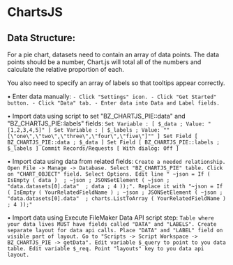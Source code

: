 # ChartsJS


## Data Structure: 

For a pie chart, datasets need to contain an array of data points. The data points should be a number, Chart.js will total all of the numbers and calculate the relative proportion of each.

You also need to specify an array of labels so that tooltips appear correctly.

• Enter data manually:
	`- Click "Settings" icon.
	- Click "Get Started" button.
	- Click "Data" tab.
	- Enter data into Data and Label fields.`

• Import data using script to set "BZ_CHARTJS_PIE::data" and "BZ_CHARTJS_PIE::labels" fields:
	`Set Variable : [ $_data ; Value: "[1,2,3,4,5]" ]
	Set Variable : [ $_labels ; Value: ""[\"one\",\"two\",\"three\",\"four\",\"five\"]"" ]
	Set Field [ BZ_CHARTJS_PIE::data ; $_data ]
	Set Field [ BZ_CHARTJS_PIE::labels ; $_labels ]
	Commit Records/Requests [ With dialog: Off ]`

• Import data using data from related fields:
	`Create a needed relationship.
	Open File -> Manage -> Database.
	Select "BZ_CHARTJS_PIE" table. Click on "CHART_OBJECT" field. Select Options.
	Edit line "	~json = If ( IsEmpty ( data )  ; ~json ; JSONSetElement ( ~json ; "data.datasets[0].data"  ; data ; 4 ));".
	Replace it with "~json = If ( IsEmpty ( YourRelatedFieldName ) ; ~json ; JSONSetElement ( ~json ; "data.datasets[0].data"  ; charts.ListToArray ( YourRelatedFieldName ) ; 4 ));"`

• Import data using Execute FileMaker Data API script step:
	`Table where your data lives MUST have fields called "DATA" and "LABELS".
	Create separate layout for data api calls. Place "DATA" and "LABEL" field on visible part of layout.
	Go to "Scripts -> Script Workspace -> BZ_CHARTJS_PIE -> getData".
	Edit variable $_query to point to you data table.
	Edit variable $_req. Point "layouts" key to you data api layout.`


